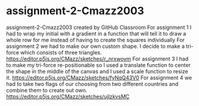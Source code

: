 # assignment-2-Cmazz2003
assignment-2-Cmazz2003 created by GitHub Classroom
For assignment 1 I had to wrap my initial with a gradient in a function that will tell it to draw a whole row for me instead of having to create the squares individually
For assignment 2 we had to make our own custom shape. I decide to make a tri-force which consists of three triangles.
https://editor.p5js.org/CMazz/sketches/r_nrxwoym
For assignment 3 I had to make my tri-force re-positionable so I used a translate function to center the shape in the middle of the canvas and I used a scale function to resize it.
https://editor.p5js.org/CMazz/sketches/fyNqQ43V0
For assignment 4 we had to take two flags of our choosing from two different countries and combine them to create out own.
https://editor.p5js.org/CMazz/sketches/ujlzkvsMC
